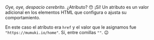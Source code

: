 _Oye, oye, despacio cerebrito._ ¿Atributo? :hushed: ¡Sí! Un atributo es un valor adicional en los elementos HTML que configura o ajusta su comportamiento. 

En este caso el atributo era `href` y el valor que le asignamos fue `"https://mumuki.io/home"`. Sí, entre comillas `""`. :wink:
